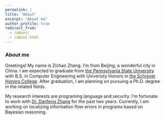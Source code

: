 ```yaml
---
permalink: /
title: "About"
excerpt: "About me"
author_profile: true
redirect_from: 
  - /about/
  - /about.html
---
```

### About me
Greetings! My name is Zichao Zhang. I’m from Beijing, a wonderful city in China. I am expected to graduate from [the Pennsylvania State University](https://www.eecs.psu.edu/) with B.S. in Computer Engineering with University Honors in [the Schreyer Honors College](https://www.shc.psu.edu/). After graduation, I am planning on pursuing a Ph.D. degree in the related fields. 

My research interests are programing language and security. I’m fortunate to work with [Dr. Danfeng Zhang](http://www.cse.psu.edu/~dbz5017/) for the past two years. Currently, I am working on localizing information flow errors in programs based on Bayesian reasoning. 
